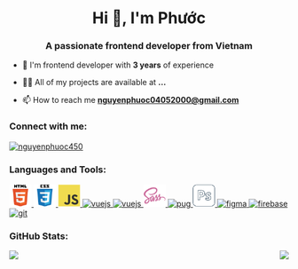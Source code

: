 <h1 align="center">Hi 👋, I'm Phước</h1>
<h3 align="center">A passionate frontend developer from Vietnam</h3>

- 📄 I'm frontend developer with **3 years** of experience

- 👨‍💻 All of my projects are available at **...**

- 📫 How to reach me **nguyenphuoc04052000@gmail.com**

<h3 align="left">Connect with me:</h3>
<p align="left">
<a href="https://linkedin.com/in/nguyenphuoc450" target="blank"><img align="center" src="https://raw.githubusercontent.com/rahuldkjain/github-profile-readme-generator/master/src/images/icons/Social/linked-in-alt.svg" alt="nguyenphuoc450" height="30" width="40" /></a>
</p>

<h3 align="left">Languages and Tools:</h3>
<p align="left">
 <a href="https://www.w3.org/html/" target="_blank" rel="noreferrer">
  <img src="https://raw.githubusercontent.com/devicons/devicon/master/icons/html5/html5-original-wordmark.svg" alt="html5" width="40" height="40"/> 
  </a> 
 <a href="https://www.w3schools.com/css/" target="_blank" rel="noreferrer">
  <img src="https://raw.githubusercontent.com/devicons/devicon/master/icons/css3/css3-original-wordmark.svg" alt="css3" width="40" height="40"/> 
 </a> 
 <a href="https://developer.mozilla.org/en-US/docs/Web/JavaScript" target="_blank" rel="noreferrer">
  <img src="https://raw.githubusercontent.com/devicons/devicon/master/icons/javascript/javascript-original.svg" alt="javascript" width="40" height="40"/> 
  </a>
  <a href="https://vuejs.org/" target="_blank" rel="noreferrer">
  <img src="https://upload.wikimedia.org/wikipedia/commons/9/95/Vue.js_Logo_2.svg" alt="vuejs" width="40" height="40"/> 
  </a> 
  <a href="https://nuxtjs.org/" target="_blank" rel="noreferrer">
  <img src="https://upload.wikimedia.org/wikipedia/commons/a/ae/Nuxt_logo.svg" alt="vuejs" width="40" height="40"/> 
  </a> 
  <a href="https://sass-lang.com" target="_blank" rel="noreferrer">
  <img src="https://raw.githubusercontent.com/devicons/devicon/master/icons/sass/sass-original.svg" alt="sass" width="40" height="40"/> 
  </a>
  <a href="https://pugjs.org" target="_blank" rel="noreferrer">
  <img src="https://cdn.worldvectorlogo.com/logos/pug.svg" alt="pug" width="40" height="40"/> 
  </a> 
  <a href="https://www.photoshop.com/en" target="_blank" rel="noreferrer">
  <img src="https://raw.githubusercontent.com/devicons/devicon/master/icons/photoshop/photoshop-line.svg" alt="photoshop" width="40" height="40"/> 
  </a> 
  <a href="https://www.figma.com/" target="_blank" rel="noreferrer">
  <img src="https://www.vectorlogo.zone/logos/figma/figma-icon.svg" alt="figma" width="40" height="40"/> 
  </a> 
  <a href="https://firebase.google.com/" target="_blank" rel="noreferrer">
  <img src="https://www.vectorlogo.zone/logos/firebase/firebase-icon.svg" alt="firebase" width="40" height="40"/> 
  </a> 
  <a href="https://git-scm.com/" target="_blank" rel="noreferrer">
  <img src="https://www.vectorlogo.zone/logos/git-scm/git-scm-icon.svg" alt="git" width="40" height="40"/> 
  </a> 
</p>

<h3 align="left">GitHub Stats:</h3>
<!-- https://github.com/anuraghazra/github-readme-stats -->
<div>
 <img align="left" width="434" src="https://github-readme-stats.vercel.app/api/top-langs/?username=nvp2k&layout=compact" />
</div>

<div>
 <img align="right" height="238" src="./coding.gif"/>
</div>
